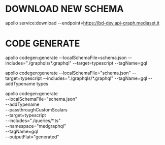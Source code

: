 # DOWNLOAD NEW SCHEMA
apollo service:download --endpoint=https://bd-dev.api-graph.mediaset.it 

# CODE GENERATE 
apollo codegen:generate --localSchemaFile=schema.json --includes="./graphqls/*.graphql" --target=typescript --tagName=gql


apollo codegen:generate --localSchemaFile="schema.json" --target=typescript --includes="./graphqls/*.graphql" --tagName=gql --addTypename types


apollo codegen:generate \
--localSchemaFile="schema.json" \
--addTypename \
--passthroughCustomScalars \
--target=typescript \
--includes="./queries/*.ts" \
--namespace="medgraphql" \
--tagName=gql \
--outputFlat="generated"